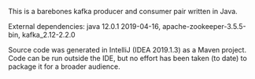 This is a barebones kafka producer and consumer pair written in Java.

External dependencies:
java 12.0.1 2019-04-16,
apache-zookeeper-3.5.5-bin,
kafka_2.12-2.2.0

Source code was generated in IntelliJ (IDEA 2019.1.3) as a Maven project. 
Code can be run outside the IDE, but no effort has been taken (to date) to package it for a broader audience.
